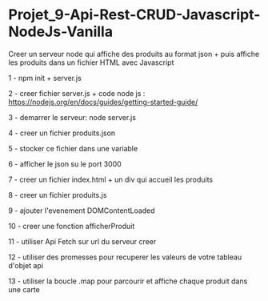# Projet_9-Api-Rest-CRUD-Javascript-NodeJs-Vanilla

Creer un serveur node qui affiche des produits au format json + puis affiche les produits dans un fichier HTML avec Javascript

1 - npm init + server.js

2 - creer fichier server.js + code node js : https://nodejs.org/en/docs/guides/getting-started-guide/

3 - demarrer le serveur: node server.js

4 - creer un fichier produits.json

5 - stocker ce fichier dans une variable

6 - afficher le json su le port 3000

7 - creer un fichier index.html + un div qui accueil les produits

8 - creer un fichier produits.js

9 - ajouter l'evenement DOMContentLoaded

10 - creer une fonction afficherProduit

11 - utiliser Api Fetch sur url du serveur creer

12 - utiliser des promesses pour recuperer les valeurs de votre tableau d'objet api

13 - utiliser la boucle .map pour parcourir et affiche chaque produit dans une carte

